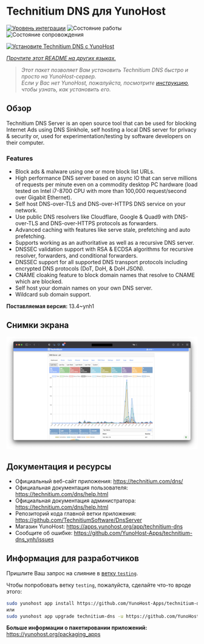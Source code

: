<!--
Важно: этот README был автоматически сгенерирован <https://github.com/YunoHost/apps/tree/master/tools/readme_generator>
Он НЕ ДОЛЖЕН редактироваться вручную.
-->

# Technitium DNS для YunoHost

[![Уровень интеграции](https://apps.yunohost.org/badge/integration/technitium-dns)](https://ci-apps.yunohost.org/ci/apps/technitium-dns/)
![Состояние работы](https://apps.yunohost.org/badge/state/technitium-dns)
![Состояние сопровождения](https://apps.yunohost.org/badge/maintained/technitium-dns)

[![Установите Technitium DNS с YunoHost](https://install-app.yunohost.org/install-with-yunohost.svg)](https://install-app.yunohost.org/?app=technitium-dns)

*[Прочтите этот README на других языках.](./ALL_README.md)*

> *Этот пакет позволяет Вам установить Technitium DNS быстро и просто на YunoHost-сервер.*  
> *Если у Вас нет YunoHost, пожалуйста, посмотрите [инструкцию](https://yunohost.org/install), чтобы узнать, как установить его.*

## Обзор

Technitium DNS Server is an open source tool that can be used for blocking Internet Ads using DNS Sinkhole, self hosting a local DNS server for privacy & security or, used for experimentation/testing by software developers on their computer.

### Features

- Block ads & malware using one or more block list URLs.
- High performance DNS server based on async IO that can serve millions of requests per minute even on a commodity desktop PC hardware (load tested on Intel i7-8700 CPU with more than 100,000 request/second over Gigabit Ethernet).
- Self host DNS-over-TLS and DNS-over-HTTPS DNS service on your network.
- Use public DNS resolvers like Cloudflare, Google & Quad9 with DNS-over-TLS and DNS-over-HTTPS protocols as forwarders.
- Advanced caching with features like serve stale, prefetching and auto prefetching.
- Supports working as an authoritative as well as a recursive DNS server.
- DNSSEC validation support with RSA & ECDSA algorithms for recursive resolver, forwarders, and conditional forwarders.
- DNSSEC support for all supported DNS transport protocols including encrypted DNS protocols (DoT, DoH, & DoH JSON).
- CNAME cloaking feature to block domain names that resolve to CNAME which are blocked.
- Self host your domain names on your own DNS server.
- Wildcard sub domain support.


**Поставляемая версия:** 13.4~ynh1

## Снимки экрана

![Снимок экрана Technitium DNS](./doc/screenshots/screenshot.png)

## Документация и ресурсы

- Официальный веб-сайт приложения: <https://technitium.com/dns/>
- Официальная документация пользователя: <https://technitium.com/dns/help.html>
- Официальная документация администратора: <https://technitium.com/dns/help.html>
- Репозиторий кода главной ветки приложения: <https://github.com/TechnitiumSoftware/DnsServer>
- Магазин YunoHost: <https://apps.yunohost.org/app/technitium-dns>
- Сообщите об ошибке: <https://github.com/YunoHost-Apps/technitium-dns_ynh/issues>

## Информация для разработчиков

Пришлите Ваш запрос на слияние в [ветку `testing`](https://github.com/YunoHost-Apps/technitium-dns_ynh/tree/testing).

Чтобы попробовать ветку `testing`, пожалуйста, сделайте что-то вроде этого:

```bash
sudo yunohost app install https://github.com/YunoHost-Apps/technitium-dns_ynh/tree/testing --debug
или
sudo yunohost app upgrade technitium-dns -u https://github.com/YunoHost-Apps/technitium-dns_ynh/tree/testing --debug
```

**Больше информации о пакетировании приложений:** <https://yunohost.org/packaging_apps>

